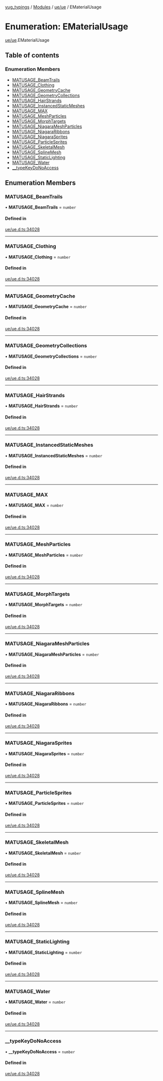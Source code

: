 [yug_typings](../README.md) / [Modules](../modules.md) / [ue/ue](../modules/ue_ue.md) / EMaterialUsage

# Enumeration: EMaterialUsage

[ue/ue](../modules/ue_ue.md).EMaterialUsage

## Table of contents

### Enumeration Members

- [MATUSAGE\_BeamTrails](ue_ue.EMaterialUsage.md#matusage_beamtrails)
- [MATUSAGE\_Clothing](ue_ue.EMaterialUsage.md#matusage_clothing)
- [MATUSAGE\_GeometryCache](ue_ue.EMaterialUsage.md#matusage_geometrycache)
- [MATUSAGE\_GeometryCollections](ue_ue.EMaterialUsage.md#matusage_geometrycollections)
- [MATUSAGE\_HairStrands](ue_ue.EMaterialUsage.md#matusage_hairstrands)
- [MATUSAGE\_InstancedStaticMeshes](ue_ue.EMaterialUsage.md#matusage_instancedstaticmeshes)
- [MATUSAGE\_MAX](ue_ue.EMaterialUsage.md#matusage_max)
- [MATUSAGE\_MeshParticles](ue_ue.EMaterialUsage.md#matusage_meshparticles)
- [MATUSAGE\_MorphTargets](ue_ue.EMaterialUsage.md#matusage_morphtargets)
- [MATUSAGE\_NiagaraMeshParticles](ue_ue.EMaterialUsage.md#matusage_niagarameshparticles)
- [MATUSAGE\_NiagaraRibbons](ue_ue.EMaterialUsage.md#matusage_niagararibbons)
- [MATUSAGE\_NiagaraSprites](ue_ue.EMaterialUsage.md#matusage_niagarasprites)
- [MATUSAGE\_ParticleSprites](ue_ue.EMaterialUsage.md#matusage_particlesprites)
- [MATUSAGE\_SkeletalMesh](ue_ue.EMaterialUsage.md#matusage_skeletalmesh)
- [MATUSAGE\_SplineMesh](ue_ue.EMaterialUsage.md#matusage_splinemesh)
- [MATUSAGE\_StaticLighting](ue_ue.EMaterialUsage.md#matusage_staticlighting)
- [MATUSAGE\_Water](ue_ue.EMaterialUsage.md#matusage_water)
- [\_\_typeKeyDoNoAccess](ue_ue.EMaterialUsage.md#__typekeydonoaccess)

## Enumeration Members

### MATUSAGE\_BeamTrails

• **MATUSAGE\_BeamTrails** = `number`

#### Defined in

[ue/ue.d.ts:34028](https://github.com/YugMetaverse/yug_typings/blob/b7d9b19/ue/ue.d.ts#L34028)

___

### MATUSAGE\_Clothing

• **MATUSAGE\_Clothing** = `number`

#### Defined in

[ue/ue.d.ts:34028](https://github.com/YugMetaverse/yug_typings/blob/b7d9b19/ue/ue.d.ts#L34028)

___

### MATUSAGE\_GeometryCache

• **MATUSAGE\_GeometryCache** = `number`

#### Defined in

[ue/ue.d.ts:34028](https://github.com/YugMetaverse/yug_typings/blob/b7d9b19/ue/ue.d.ts#L34028)

___

### MATUSAGE\_GeometryCollections

• **MATUSAGE\_GeometryCollections** = `number`

#### Defined in

[ue/ue.d.ts:34028](https://github.com/YugMetaverse/yug_typings/blob/b7d9b19/ue/ue.d.ts#L34028)

___

### MATUSAGE\_HairStrands

• **MATUSAGE\_HairStrands** = `number`

#### Defined in

[ue/ue.d.ts:34028](https://github.com/YugMetaverse/yug_typings/blob/b7d9b19/ue/ue.d.ts#L34028)

___

### MATUSAGE\_InstancedStaticMeshes

• **MATUSAGE\_InstancedStaticMeshes** = `number`

#### Defined in

[ue/ue.d.ts:34028](https://github.com/YugMetaverse/yug_typings/blob/b7d9b19/ue/ue.d.ts#L34028)

___

### MATUSAGE\_MAX

• **MATUSAGE\_MAX** = `number`

#### Defined in

[ue/ue.d.ts:34028](https://github.com/YugMetaverse/yug_typings/blob/b7d9b19/ue/ue.d.ts#L34028)

___

### MATUSAGE\_MeshParticles

• **MATUSAGE\_MeshParticles** = `number`

#### Defined in

[ue/ue.d.ts:34028](https://github.com/YugMetaverse/yug_typings/blob/b7d9b19/ue/ue.d.ts#L34028)

___

### MATUSAGE\_MorphTargets

• **MATUSAGE\_MorphTargets** = `number`

#### Defined in

[ue/ue.d.ts:34028](https://github.com/YugMetaverse/yug_typings/blob/b7d9b19/ue/ue.d.ts#L34028)

___

### MATUSAGE\_NiagaraMeshParticles

• **MATUSAGE\_NiagaraMeshParticles** = `number`

#### Defined in

[ue/ue.d.ts:34028](https://github.com/YugMetaverse/yug_typings/blob/b7d9b19/ue/ue.d.ts#L34028)

___

### MATUSAGE\_NiagaraRibbons

• **MATUSAGE\_NiagaraRibbons** = `number`

#### Defined in

[ue/ue.d.ts:34028](https://github.com/YugMetaverse/yug_typings/blob/b7d9b19/ue/ue.d.ts#L34028)

___

### MATUSAGE\_NiagaraSprites

• **MATUSAGE\_NiagaraSprites** = `number`

#### Defined in

[ue/ue.d.ts:34028](https://github.com/YugMetaverse/yug_typings/blob/b7d9b19/ue/ue.d.ts#L34028)

___

### MATUSAGE\_ParticleSprites

• **MATUSAGE\_ParticleSprites** = `number`

#### Defined in

[ue/ue.d.ts:34028](https://github.com/YugMetaverse/yug_typings/blob/b7d9b19/ue/ue.d.ts#L34028)

___

### MATUSAGE\_SkeletalMesh

• **MATUSAGE\_SkeletalMesh** = `number`

#### Defined in

[ue/ue.d.ts:34028](https://github.com/YugMetaverse/yug_typings/blob/b7d9b19/ue/ue.d.ts#L34028)

___

### MATUSAGE\_SplineMesh

• **MATUSAGE\_SplineMesh** = `number`

#### Defined in

[ue/ue.d.ts:34028](https://github.com/YugMetaverse/yug_typings/blob/b7d9b19/ue/ue.d.ts#L34028)

___

### MATUSAGE\_StaticLighting

• **MATUSAGE\_StaticLighting** = `number`

#### Defined in

[ue/ue.d.ts:34028](https://github.com/YugMetaverse/yug_typings/blob/b7d9b19/ue/ue.d.ts#L34028)

___

### MATUSAGE\_Water

• **MATUSAGE\_Water** = `number`

#### Defined in

[ue/ue.d.ts:34028](https://github.com/YugMetaverse/yug_typings/blob/b7d9b19/ue/ue.d.ts#L34028)

___

### \_\_typeKeyDoNoAccess

• **\_\_typeKeyDoNoAccess** = `number`

#### Defined in

[ue/ue.d.ts:34028](https://github.com/YugMetaverse/yug_typings/blob/b7d9b19/ue/ue.d.ts#L34028)
